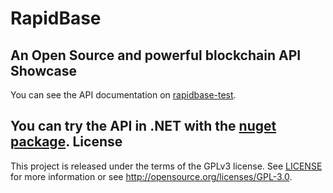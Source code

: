 ﻿RapidBase
==========
**An Open Source and powerful blockchain API**
Showcase
-------
You can see the API documentation on [rapidbase-test](http://rapidbase-test.azurewebsites.net).

You can try the API in .NET with the [nuget package](http://www.nuget.org/packages/RapidBase.Client).
License
-------
This project is released under the terms of the GPLv3 license. See [LICENSE](LICENSE) for more information or see http://opensource.org/licenses/GPL-3.0.
